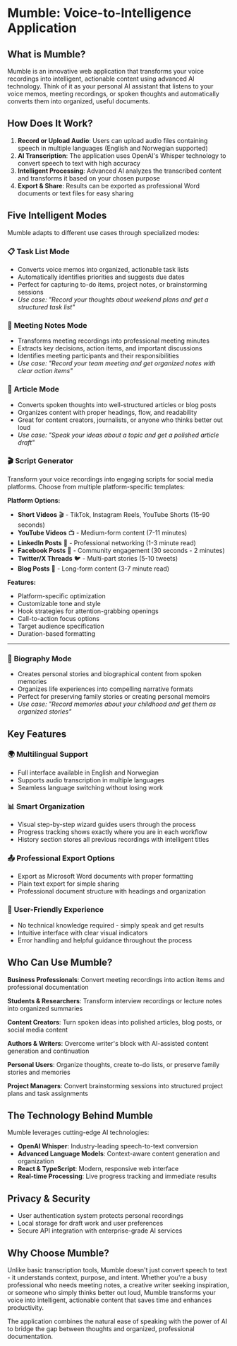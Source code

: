 # Mumble: Voice-to-Intelligence Application

## What is Mumble?

Mumble is an innovative web application that transforms your voice recordings into intelligent, actionable content using advanced AI technology. Think of it as your personal AI assistant that listens to your voice memos, meeting recordings, or spoken thoughts and automatically converts them into organized, useful documents.

## How Does It Work?

1. **Record or Upload Audio**: Users can upload audio files containing speech in multiple languages (English and Norwegian supported)
2. **AI Transcription**: The application uses OpenAI's Whisper technology to convert speech to text with high accuracy
3. **Intelligent Processing**: Advanced AI analyzes the transcribed content and transforms it based on your chosen purpose
4. **Export & Share**: Results can be exported as professional Word documents or text files for easy sharing

## Five Intelligent Modes

Mumble adapts to different use cases through specialized modes:

### 📋 **Task List Mode**
- Converts voice memos into organized, actionable task lists
- Automatically identifies priorities and suggests due dates
- Perfect for capturing to-do items, project notes, or brainstorming sessions
- *Use case: "Record your thoughts about weekend plans and get a structured task list"*

### 👥 **Meeting Notes Mode** 
- Transforms meeting recordings into professional meeting minutes
- Extracts key decisions, action items, and important discussions
- Identifies meeting participants and their responsibilities
- *Use case: "Record your team meeting and get organized notes with clear action items"*

### 📰 **Article Mode**
- Converts spoken thoughts into well-structured articles or blog posts
- Organizes content with proper headings, flow, and readability
- Great for content creators, journalists, or anyone who thinks better out loud
- *Use case: "Speak your ideas about a topic and get a polished article draft"*

### 🎬 **Script Generator**

Transform your voice recordings into engaging scripts for social media platforms. Choose from multiple platform-specific templates:

**Platform Options:**
- **Short Videos** 🎬 - TikTok, Instagram Reels, YouTube Shorts (15-90 seconds)
- **YouTube Videos** 📺 - Medium-form content (7-11 minutes)  
- **LinkedIn Posts** 💼 - Professional networking (1-3 minute read)
- **Facebook Posts** 👥 - Community engagement (30 seconds - 2 minutes)
- **Twitter/X Threads** 🐦 - Multi-part stories (5-10 tweets)
- **Blog Posts** 📝 - Long-form content (3-7 minute read)

**Features:**
- Platform-specific optimization
- Customizable tone and style
- Hook strategies for attention-grabbing openings
- Call-to-action focus options
- Target audience specification
- Duration-based formatting

---

### 📖 **Biography Mode**
- Creates personal stories and biographical content from spoken memories
- Organizes life experiences into compelling narrative formats
- Perfect for preserving family stories or creating personal memoirs
- *Use case: "Record memories about your childhood and get them as organized stories"*

## Key Features

### 🌍 **Multilingual Support**
- Full interface available in English and Norwegian
- Supports audio transcription in multiple languages
- Seamless language switching without losing work

### 📊 **Smart Organization**
- Visual step-by-step wizard guides users through the process
- Progress tracking shows exactly where you are in each workflow
- History section stores all previous recordings with intelligent titles

### 📤 **Professional Export Options**
- Export as Microsoft Word documents with proper formatting
- Plain text export for simple sharing
- Professional document structure with headings and organization

### 🔄 **User-Friendly Experience**
- No technical knowledge required - simply speak and get results
- Intuitive interface with clear visual indicators
- Error handling and helpful guidance throughout the process

## Who Can Use Mumble?

**Business Professionals**: Convert meeting recordings into action items and professional documentation

**Students & Researchers**: Transform interview recordings or lecture notes into organized summaries

**Content Creators**: Turn spoken ideas into polished articles, blog posts, or social media content

**Authors & Writers**: Overcome writer's block with AI-assisted content generation and continuation

**Personal Users**: Organize thoughts, create to-do lists, or preserve family stories and memories

**Project Managers**: Convert brainstorming sessions into structured project plans and task assignments

## The Technology Behind Mumble

Mumble leverages cutting-edge AI technologies:
- **OpenAI Whisper**: Industry-leading speech-to-text conversion
- **Advanced Language Models**: Context-aware content generation and organization
- **React & TypeScript**: Modern, responsive web interface
- **Real-time Processing**: Live progress tracking and immediate results

## Privacy & Security

- User authentication system protects personal recordings
- Local storage for draft work and user preferences
- Secure API integration with enterprise-grade AI services

## Why Choose Mumble?

Unlike basic transcription tools, Mumble doesn't just convert speech to text - it understands context, purpose, and intent. Whether you're a busy professional who needs meeting notes, a creative writer seeking inspiration, or someone who simply thinks better out loud, Mumble transforms your voice into intelligent, actionable content that saves time and enhances productivity.

The application combines the natural ease of speaking with the power of AI to bridge the gap between thoughts and organized, professional documentation. 